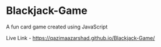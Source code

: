 # Blackjack-Game
A fun card game created using JavaScript

Live Link - https://qazimaazarshad.github.io/Blackjack-Game/
